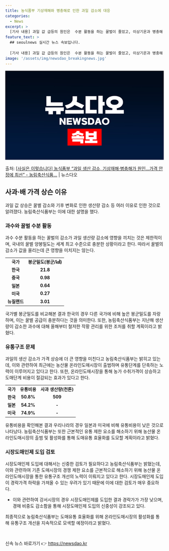 ```yaml
---
title: 농식품부 기상재해와 병충해로 인한 과일 감소에 대응
categories:
  - News
excerpt: >
  [기사 내용] 과일 값 급등의 원인은  수분 활동을 하는 꿀벌이 줄었고, 이상기온과 병충해 피해로 생산량이 …
feature_text: >
  ## seoulnews 실시간 뉴스 속보입니다.

  [기사 내용] 과일 값 급등의 원인은  수분 활동을 하는 꿀벌이 줄었고, 이상기온과 병충해 피해로 생산량이 …
image: '/assets/img/newsdao_breakingnews.jpg'
---
```


![뉴스다오 속보](/assets/img/newsdao_breakingnews.jpg)

<p>출처: <a href="https://newsdao.kr/3177" rel="dofollow">[사실은 이렇습니다] 농식품부 “과일 생산 감소, 기상재해·병충해가 원인…가격 안정에 최선” - 농림축산식품…</a> | 뉴스다오</p>

<h2 data-ke-size="size26">사과·배 가격 상슨 이유</h2>
<p data-ke-size="size16">과일 값 상승은 꿀벌 감소와 기후 변화로 인한 생산량 감소 등 여러 이유로 인한 것으로 알려졌다. 농림축산식품부는 이에 대한 설명을 했다.</p>

<h3 data-ke-size="size24">과수와 꿀벌 수분 활동</h3>
<p data-ke-size="size16">과수 수분 활동을 하는 꿀벌의 감소가 과일 생산량 감소에 영향을 끼치는 것은 제한적이며, 국내의 꿀벌 양봉밀도는 세계 최고 수준으로 충분한 상황이라고 한다. 따라서 꿀벌의 감소가 값을 올리는데 큰 영향을 미치지는 않는다.</p>
<table>
	<tr>
		<td style="text-align: center; height: 17px;"><b>국가</b></td>
		<td style="text-align: center; height: 17px;"><b>봉군밀도(봉군/㎢)</b></td>
	</tr>
	<tr>
		<td style="text-align: center; height: 17px;"><b>한국</b></td>
		<td style="text-align: center; height: 17px;"><b>21.8</b></td>
	</tr>
	<tr>
		<td style="text-align: center; height: 17px;"><b>중국</b></td>
		<td style="text-align: center; height: 17px;"><b>0.98</b></td>
	</tr>
	<tr>
		<td style="text-align: center; height: 17px;"><b>일본</b></td>
		<td style="text-align: center; height: 17px;"><b>0.64</b></td>
	</tr>
	<tr>
		<td style="text-align: center; height: 17px;"><b>미국</b></td>
		<td style="text-align: center; height: 17px;"><b>0.27</b></td>
	</tr>
	<tr>
		<td style="text-align: center; height: 17px;"><b>뉴질랜드</b></td>
		<td style="text-align: center; height: 17px;"><b>3.01</b></td>
	</tr>
</table>
<p data-ke-size="size16">국가별 봉군밀도를 비교해본 결과 한국의 경우 다른 국가에 비해 높은 봉군밀도를 자랑하며, 이는 꿀벌 공급이 충분하다는 것을 의미한다. 또한, 농림축산식품부는 지난해 생산량이 감소한 과수에 대해 올해부터 철저한 작황 관리를 위한 조처를 취할 계획이라고 밝혔다.</p>

<h3 data-ke-size="size24">유통구조 문제</h3>
<p data-ke-size="size16">과일의 생산 감소가 가격 상승에 더 큰 영향을 미친다고 농림축산식품부는 밝히고 있는데, 이와 관련하여 최근에는 농산물 온라인도매시장이 출범하며 유통단계를 단축하는 노력이 이루어지고 있다고 한다. 또한, 온라인도매시장을 통해 농가 수취가격이 상승하고 도매단계 비용이 절감되는 효과가 있다고 한다.</p>
<table>
	<tr>
		<td style="text-align: center; height: 17px;"><b>국가</b></td>
		<td style="text-align: center; height: 17px;"><b>유통비용</b></td>
		<td style="text-align: center; height: 17px;"><b>사과 생산량(천톤)</b></td>
	</tr>
	<tr>
		<td style="text-align: center; height: 17px;"><b>한국</b></td>
		<td style="text-align: center; height: 17px;"><b>50.8%</b></td>
		<td style="text-align: center; height: 17px;"><b>509</b></td>
	</tr>
	<tr>
		<td style="text-align: center; height: 17px;"><b>일본</b></td>
		<td style="text-align: center; height: 17px;"><b>54.2%</b></td>
		<td style="text-align: center; height: 17px;"><b>-</b></td>
	</tr>
	<tr>
		<td style="text-align: center; height: 17px;"><b>미국</b></td>
		<td style="text-align: center; height: 17px;"><b>74.9%</b></td>
		<td style="text-align: center; height: 17px;"><b>-</b></td>
	</tr>
</table>
<p data-ke-size="size16">유통비용을 확인해본 결과 우리나라의 경우 일본과 미국에 비해 유통비용이 낮은 것으로 나타났다. 농림축산식품부는 또한 근본적인 유통 제한 요소를 해소하기 위해 농산물 온라인도매시장의 출범 및 활성화를 통해 도매유통 효율화를 도모할 계획이라고 밝혔다.</p>

<h3 data-ke-size="size24">시장도매인제 도입 검토</h3>
<p data-ke-size="size16">시장도매인제 도입에 대해서는 신중한 검토가 필요하다고 농림축산식품부는 밝혔는데, 이와 관련하여 기존 도매시장의 경쟁 제한 요소를 근본적으로 해소하기 위해 농산물 온라인도매시장을 통한 유통구조 개선의 노력이 이뤄지고 있다고 한다. 시장도매인제 도입이 경락가격 하락을 가져올 수 있는 우려가 있기 때문에 이에 대한 검토가 매우 중요하다.</p>
<ul>
	<li>이와 관련하여 강서시장의 경우 시장도매인제를 도입한 결과 경락가가 가장 낮으며, 경매 비중도 감소함을 통해 시장도매인제 도입의 신중성이 강조되고 있다.</li>
</ul>
<p data-ke-size="size16">최종적으로 농림축산식품부는 도매유통 효율화를 위해 온라인도매시장의 활성화를 통해 유통구조 개선을 지속적으로 모색할 예정이라고 밝혔다.</p>

<p data-ke-size="size16">&nbsp;</p> 

신속 뉴스 바로가기 👉 <a href="https://newsdao.kr" rel="dofollow">https://newsdao.kr</a>


